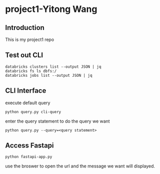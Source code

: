 # project1-Yitong Wang

## Introduction 
This is my project1 repo 
 

## Test out CLI

```
databricks clusters list --output JSON | jq
databricks fs ls dbfs:/
databricks jobs list --output JSON | jq
```


## CLI Interface

execute default query
```
python query.py cli-query

```

enter the query statement to do the query we want

```
python query.py --query=<query statement>

```



## Access Fastapi

```
python fastapi-app.py
```

use the broswer to open the url and the message we want will displayed.

